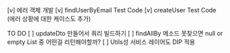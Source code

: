 [v] 에러 객체 개발
[v] findUserByEmail Test Code
[v] createUser Test Code (에러 상황에 대한 케이스도 추가)

TO DO
[ ] updateDto 만들어서 쿼리 빌드하기
[ ] findAllBy 메소드 못찾으면 null or empty List 중 어떤걸 리턴해야할까?
[ ] Utils성 서비스 레이어도 DIP 적용
